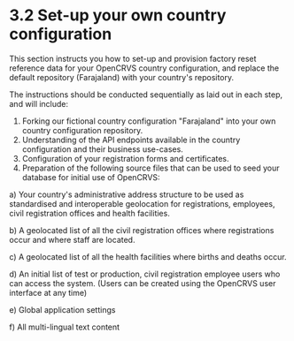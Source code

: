 # 3.2 Set-up your own country configuration

This section instructs you how to set-up and provision factory reset reference data for your OpenCRVS country configuration, and replace the default repository (Farajaland) with your country's repository.

The instructions should be conducted sequentially as laid out in each step, and will include:

1. Forking our fictional country configuration "Farajaland" into your own country configuration repository.
2. Understanding of the API endpoints available in the country configuration and their business use-cases.
3. Configuration of your registration forms and certificates.
4. Preparation of the following source files that can be used to seed your database for initial use of OpenCRVS:

a) Your country's administrative address structure to be used as standardised and interoperable geolocation for registrations, employees, civil registration offices and health facilities.

b) A geolocated list of all the civil registration offices where registrations occur and where staff are located.

c) A geolocated list of all the health facilities where births and deaths occur.&#x20;

d) An initial list of test or production, civil registration employee users who can access the system. (Users can be created using the OpenCRVS user interface at any time)

e) Global application settings

f) All multi-lingual text content

